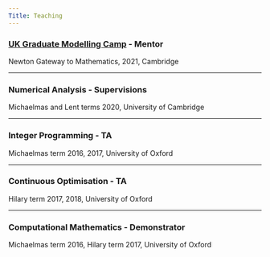```yaml
---
Title: Teaching
---
```


### [UK Graduate Modelling Camp](https://gateway.newton.ac.uk/event/tgmw91) - Mentor
Newton Gateway to Mathematics, 2021, Cambridge<br/>

---

### Numerical Analysis - Supervisions
Michaelmas and Lent terms 2020, University of Cambridge<br/>

---

### Integer Programming - TA
Michaelmas term 2016, 2017, University of Oxford<br/>

---

### Continuous Optimisation - TA

Hilary term 2017, 2018, University of Oxford<br/>

---

### Computational Mathematics - Demonstrator
Michaelmas term 2016, Hilary term 2017, University of Oxford<br/>
